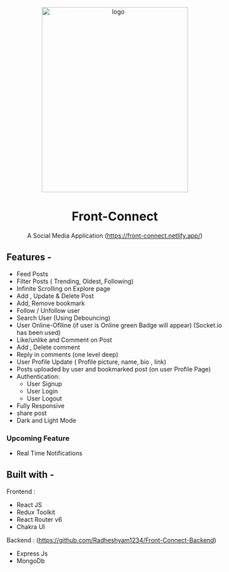 <div align="center">
  <img src="https://res.cloudinary.com/radheshyam11/image/upload/v1659121705/localhost_3000_signin_Nokia_N9__ipadmini_gold_portrait_sru59o.png" height="430" width="340" alt="logo"/>
  
# Front-Connect
  A Social Media Application (https://front-connect.netlify.app/)
</div>

## **Features -**

- Feed Posts
- Filter Posts ( Trending, Oldest, Following)
- Infinite Scrolling on Explore page
- Add , Update & Delete Post
- Add, Remove bookmark
- Follow / Unfollow user
- Search User (Using Debouncing)
- User Online-Oflline (if user is Online green Badge will appear) (Socket.io has been used)
- Like/unlike and Comment on Post
- Add , Delete comment
- Reply in comments (one level deep)
- User Profile Update ( Profile picture, name, bio , link)
- Posts uploaded by user and bookmarked post (on user Profile Page)
- Authentication:
  - User Signup
  - User Login
  - User Logout
 - Fully Responsive
 - share post
 - Dark and Light Mode 

### Upcoming Feature
- Real Time Notifications


## **Built with -**
 Frontend :
- React JS
- Redux Toolkit 
- React Router v6
- Chakra UI

Backend : (https://github.com/Radheshyam1234/Front-Connect-Backend)
- Express Js
- MongoDb
